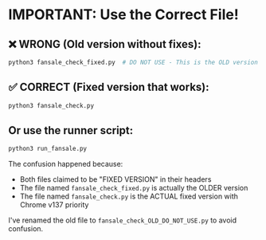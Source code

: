 # IMPORTANT: Use the Correct File!

## ❌ WRONG (Old version without fixes):
```bash
python3 fansale_check_fixed.py  # DO NOT USE - This is the OLD version
```

## ✅ CORRECT (Fixed version that works):
```bash
python3 fansale_check.py
```

## Or use the runner script:
```bash
python3 run_fansale.py
```

The confusion happened because:
- Both files claimed to be "FIXED VERSION" in their headers
- The file named `fansale_check_fixed.py` is actually the OLDER version
- The file named `fansale_check.py` is the ACTUAL fixed version with Chrome v137 priority

I've renamed the old file to `fansale_check_OLD_DO_NOT_USE.py` to avoid confusion.
